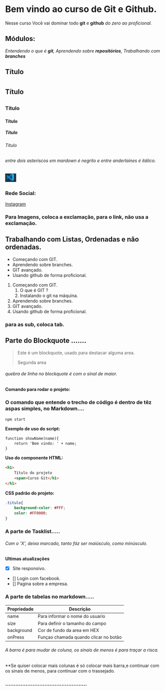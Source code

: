 # Bem vindo ao curso de Git e Github.
Nesse curso Você vai dominar todo **git** e **github** _do zero ao proficional._

## Módulos: 
_Entendendo o que é **git**, Aprendendo sobre **repositórios**, Trabalhando com **branches**_

## Título <h1>

## Título <h2>

### Título <h3>

#### Título <h4>

##### Título <h5>

###### Título <h6>


###### entre dois asteriscos em mardown é negrito e entre anderlaines é itálico.

![Colocando imagem com MarkDown](/imagens/imagem_vsCode.PNG)

### Rede Social:
[Instagram](https://instagram.com/flamengo)

### Para Imagens, coloca a exclamação, para o link, não usa a exclamação.

## Trabalhando com Listas, Ordenadas e não ordenadas.

* Começando com GIT.
* Aprendendo sobre branches.
* GIT avançado.
* Usando github de forma proficional.


1. Começando com GIT.
    1. O que é GIT ?
    2. Instalando o git na máquina.
2. Aprendendo sobre branches.
3. GIT avançado.
4. Usando github de forma proficional.

### para as sub, coloca tab.


## Parte do Blockquote .......

>Este é um blockquote, usado para destacar alguma area.
>
>Segunda area 

###### quebra de linha no blockquote é com o sinal de maior.

**Comando para rodar o projeto:**
### O comando que entende o trecho de código é dentro de têz aspas simples, no Markdown....

```
npm start
```

**Exemplo de uso do script:**

```Js
function showName(name){
    return 'Bem vindo: ' + name;
}
```

**Uso do componente HTML:**
```html
<h1>
    Título do projeto
    <span>Curso Git</h1>
</h1>
```

**CSS padrão do projeto:**
```css
.titulo{
    background-color: #FFF;
    color: #FF0000;
}
```

### A parte de Tasklist.....
###### Com o 'X', deixa marcado, tanto fáz ser maiúsculo, como minúsculo.

**Ultimas atualizações**
- [x] Site responsivo.
- [] Login com facebook.
- [] Pagina sobre a empresa.

### A parte de tabelas no markdown.....

Propriedade | Descrição
----------- | ---------
name | Para informar o nome do usuario
size | Para definir o tamanho do campo
background | Cor de fundo da area em HEX
onPress | Funçao chamada quando clicar no botão
###### A barra é para mudar de coluna, os sinais de menos é para traçar a risca.

**Se quiser colocar mais colunas é só colocar mais barra,e continuar com os sinais de menos, para continuar com o trassejado.
### ................................................















